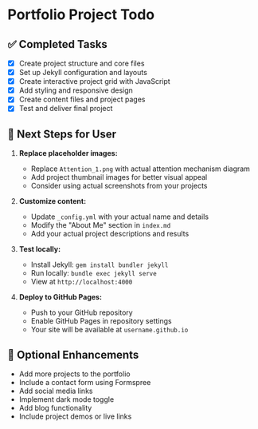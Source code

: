 # Portfolio Project Todo

## ✅ Completed Tasks

- [x] Create project structure and core files
- [x] Set up Jekyll configuration and layouts
- [x] Create interactive project grid with JavaScript
- [x] Add styling and responsive design
- [x] Create content files and project pages
- [x] Test and deliver final project

## 📝 Next Steps for User

1. **Replace placeholder images:**
   - Replace `Attention_1.png` with actual attention mechanism diagram
   - Add project thumbnail images for better visual appeal
   - Consider using actual screenshots from your projects

2. **Customize content:**
   - Update `_config.yml` with your actual name and details
   - Modify the "About Me" section in `index.md`
   - Add your actual project descriptions and results

3. **Test locally:**
   - Install Jekyll: `gem install bundler jekyll`
   - Run locally: `bundle exec jekyll serve`
   - View at `http://localhost:4000`

4. **Deploy to GitHub Pages:**
   - Push to your GitHub repository
   - Enable GitHub Pages in repository settings
   - Your site will be available at `username.github.io`

## 🎨 Optional Enhancements

- Add more projects to the portfolio
- Include a contact form using Formspree
- Add social media links
- Implement dark mode toggle
- Add blog functionality
- Include project demos or live links

